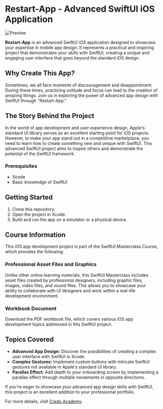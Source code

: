 # Restart-App - Advanced SwiftUI iOS Application

![Preview](https://credo.academy/img/swiftui-app-advanced-ui-design-cover-image@3x.webp)

**Restart-App** is an advanced SwiftUI iOS application designed to showcase your expertise in mobile app design. It represents a practical and inspiring project that demonstrates your skills with SwiftUI, creating a unique and engaging user interface that goes beyond the standard iOS design.

## Why Create This App?

Sometimes, we all face moments of discouragement and disappointment. During these times, practicing solitude and focus can lead to the creation of amazing things. Join us in exploring the power of advanced app design with SwiftUI through "Restart-App."

## The Story Behind the Project

In the world of app development and user experience design, Apple's standard UI library serves as an excellent starting point for iOS projects. However, to make your app stand out in a competitive marketplace, you need to learn how to create something new and unique with SwiftUI. This advanced SwiftUI project aims to inspire others and demonstrate the potential of the SwiftUI framework.

### Prerequisites

- Xcode
- Basic knowledge of SwiftUI

## Getting Started

1. Clone this repository.
2. Open the project in Xcode.
3. Build and run the app on a simulator or a physical device.

## Course Information

This iOS app development project is part of the SwiftUI Masterclass Course, which provides the following:

### Professional Asset Files and Graphics

Unlike other online learning materials, this SwiftUI Masterclass includes asset files created by professional designers, including graphic files, images, video files, and sound files. This allows you to showcase your ability to collaborate with UI designers and work within a real-life development environment.

### Workbook Document

Download the PDF workbook file, which covers various iOS app development topics addressed in this SwiftUI project.

## Topics Covered

- **Advanced App Design:** Discover the possibilities of creating a complex user interface with SwiftUI in Xcode.
- **Complex Gestures:** Implement custom buttons with intricate SwiftUI gestures not available in Apple's standard UI library.
- **Parallax Effect:** Add depth to your onboarding screen by implementing a parallax effect through multiple movements in opposite directions.

If you're eager to showcase your advanced app design skills with SwiftUI, this project is an excellent addition to your professional portfolio.

For more details, visit [Credo Academy](https://credo.academy/swiftui-app-11.html).


